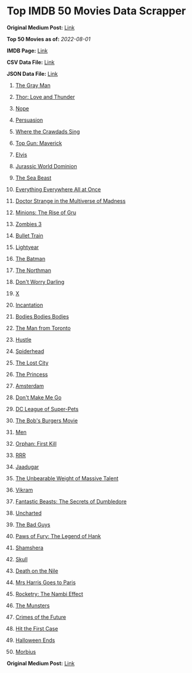 # Top IMDB 50 Movies Data Scrapper

**Original Medium Post:** [Link](https://medium.com/@nishantsahoo/which-movie-should-i-watch-5c83a3c0f5b1) 

**Top 50 Movies as of:** _2022-08-01_

**IMDB Page:** [Link](http://www.imdb.com/search/title?release_date=2022,2022&title_type=feature)

**CSV Data File:** [Link](/Data/data.csv)

**JSON Data File:** [Link](/Data/data.json)

1. [The Gray Man](https://www.imdb.com/title/tt1649418/?ref_=adv_li_tt)

2. [Thor: Love and Thunder](https://www.imdb.com/title/tt10648342/?ref_=adv_li_tt)

3. [Nope](https://www.imdb.com/title/tt10954984/?ref_=adv_li_tt)

4. [Persuasion](https://www.imdb.com/title/tt13456318/?ref_=adv_li_tt)

5. [Where the Crawdads Sing](https://www.imdb.com/title/tt9411972/?ref_=adv_li_tt)

6. [Top Gun: Maverick](https://www.imdb.com/title/tt1745960/?ref_=adv_li_tt)

7. [Elvis](https://www.imdb.com/title/tt3704428/?ref_=adv_li_tt)

8. [Jurassic World Dominion](https://www.imdb.com/title/tt8041270/?ref_=adv_li_tt)

9. [The Sea Beast](https://www.imdb.com/title/tt9288046/?ref_=adv_li_tt)

10. [Everything Everywhere All at Once](https://www.imdb.com/title/tt6710474/?ref_=adv_li_tt)

11. [Doctor Strange in the Multiverse of Madness](https://www.imdb.com/title/tt9419884/?ref_=adv_li_tt)

12. [Minions: The Rise of Gru](https://www.imdb.com/title/tt5113044/?ref_=adv_li_tt)

13. [Zombies 3](https://www.imdb.com/title/tt14301252/?ref_=adv_li_tt)

14. [Bullet Train](https://www.imdb.com/title/tt12593682/?ref_=adv_li_tt)

15. [Lightyear](https://www.imdb.com/title/tt10298810/?ref_=adv_li_tt)

16. [The Batman](https://www.imdb.com/title/tt1877830/?ref_=adv_li_tt)

17. [The Northman](https://www.imdb.com/title/tt11138512/?ref_=adv_li_tt)

18. [Don't Worry Darling](https://www.imdb.com/title/tt10731256/?ref_=adv_li_tt)

19. [X](https://www.imdb.com/title/tt13560574/?ref_=adv_li_tt)

20. [Incantation](https://www.imdb.com/title/tt18968540/?ref_=adv_li_tt)

21. [Bodies Bodies Bodies](https://www.imdb.com/title/tt8110652/?ref_=adv_li_tt)

22. [The Man from Toronto](https://www.imdb.com/title/tt11671006/?ref_=adv_li_tt)

23. [Hustle](https://www.imdb.com/title/tt8009428/?ref_=adv_li_tt)

24. [Spiderhead](https://www.imdb.com/title/tt9783600/?ref_=adv_li_tt)

25. [The Lost City](https://www.imdb.com/title/tt13320622/?ref_=adv_li_tt)

26. [The Princess](https://www.imdb.com/title/tt13406136/?ref_=adv_li_tt)

27. [Amsterdam](https://www.imdb.com/title/tt10304142/?ref_=adv_li_tt)

28. [Don't Make Me Go](https://www.imdb.com/title/tt2597804/?ref_=adv_li_tt)

29. [DC League of Super-Pets](https://www.imdb.com/title/tt8912936/?ref_=adv_li_tt)

30. [The Bob's Burgers Movie](https://www.imdb.com/title/tt7466442/?ref_=adv_li_tt)

31. [Men](https://www.imdb.com/title/tt13841850/?ref_=adv_li_tt)

32. [Orphan: First Kill](https://www.imdb.com/title/tt11851548/?ref_=adv_li_tt)

33. [RRR](https://www.imdb.com/title/tt8178634/?ref_=adv_li_tt)

34. [Jaadugar](https://www.imdb.com/title/tt13793230/?ref_=adv_li_tt)

35. [The Unbearable Weight of Massive Talent](https://www.imdb.com/title/tt11291274/?ref_=adv_li_tt)

36. [Vikram](https://www.imdb.com/title/tt9179430/?ref_=adv_li_tt)

37. [Fantastic Beasts: The Secrets of Dumbledore](https://www.imdb.com/title/tt4123432/?ref_=adv_li_tt)

38. [Uncharted](https://www.imdb.com/title/tt1464335/?ref_=adv_li_tt)

39. [The Bad Guys](https://www.imdb.com/title/tt8115900/?ref_=adv_li_tt)

40. [Paws of Fury: The Legend of Hank](https://www.imdb.com/title/tt4428398/?ref_=adv_li_tt)

41. [Shamshera](https://www.imdb.com/title/tt8426926/?ref_=adv_li_tt)

42. [Skull](https://www.imdb.com/title/tt11866324/?ref_=adv_li_tt)

43. [Death on the Nile](https://www.imdb.com/title/tt7657566/?ref_=adv_li_tt)

44. [Mrs Harris Goes to Paris](https://www.imdb.com/title/tt5151570/?ref_=adv_li_tt)

45. [Rocketry: The Nambi Effect](https://www.imdb.com/title/tt9263550/?ref_=adv_li_tt)

46. [The Munsters](https://www.imdb.com/title/tt14813212/?ref_=adv_li_tt)

47. [Crimes of the Future](https://www.imdb.com/title/tt14549466/?ref_=adv_li_tt)

48. [Hit the First Case](https://www.imdb.com/title/tt13130760/?ref_=adv_li_tt)

49. [Halloween Ends](https://www.imdb.com/title/tt10665342/?ref_=adv_li_tt)

50. [Morbius](https://www.imdb.com/title/tt5108870/?ref_=adv_li_tt)

**Original Medium Post:** [Link](https://medium.com/@nishantsahoo/which-movie-should-i-watch-5c83a3c0f5b1) 
